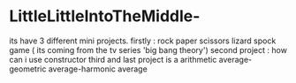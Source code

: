 # LittleLittleIntoTheMiddle-
its have 3 different mini projects.
firstly : rock paper scissors lizard spock game ( its coming from the tv series 'big bang theory')
second project : how can i use constructor 
third and last project is a arithmetic average-geometric average-harmonic average
